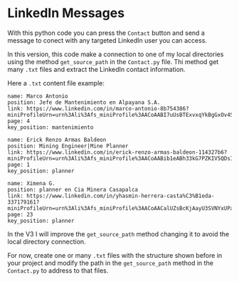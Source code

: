 # LinkedIn Messages

With this python code you can press the `Contact` button and send a message to conect with any targeted LinkedIn user you can access.

In this version, this code make a connection to one of my local directories using the method `get_source_path` in the `Contact.py` file. Thi method get many `.txt` files and extract the LinkedIn contact information.

Here a `.txt` content file example:
```
name: Marco Antonio
position: Jefe de Mantenimiento en Alpayana S.A.
link: https://www.linkedin.com/in/marco-antonio-8b754386?miniProfileUrn=urn%3Ali%3Afs_miniProfile%3AACoAABI7uUsBTExvxqYkBgGxOv4S1WxiKhgEC6k
page: 4
key_position: mantenimiento

name: Erick Renzo Armas Baldeon
position: Mining Engineer|Mine Planner
link: https://www.linkedin.com/in/erick-renzo-armas-baldeon-114327b6?miniProfileUrn=urn%3Ali%3Afs_miniProfile%3AACoAABib1eABh33kG7PZKIV5QDsIWbfIDJHTm2M
page: 1
key_position: planner

name: Ximena G.
position: planner en Cia Minera Casapalca
link: https://www.linkedin.com/in/yhasmin-herrera-casta%C3%B1eda-337179161?miniProfileUrn=urn%3Ali%3Afs_miniProfile%3AACoAACalUZsBcKjAayU3SVNYxUPa0Wz9rC4niyo
page: 23
key_position: planner
```

In the V3 I will improve the `get_source_path` method changing it to avoid the local directory connection.

For now, create one or many `.txt` files with the structure shown before in your project and modify the path in the `get_source_path` method in the `Contact.py` to address to that files.
